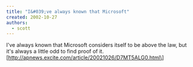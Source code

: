 ```yaml
---
title: "I&#039;ve always known that Microsoft"
created: 2002-10-27
authors:
  - scott
---
```


I've always known that Microsoft considers itself to be above the law, but it's always a little odd to find proof of it.
\[http://apnews.excite.com/article/20021026/D7MT5ALG0.html\]
